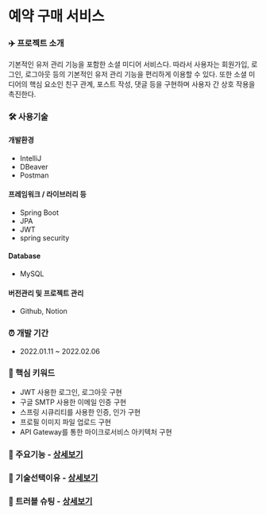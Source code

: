 # 예약 구매 서비스
### ✈️ 프로젝트 소개
기본적인 유저 관리 기능을 포함한 소셜 미디어 서비스다. 따라서 사용자는 회원가입, 로그인, 로그아웃 등의 기본적인 유저 관리 기능을 편리하게 이용할 수 있다. 또한 소셜 미디어의 핵심 요소인 친구 관계, 포스트 작성, 댓글 등을 구현하며 사용자 간 상호 작용을 촉진한다. <br>

### 🛠 사용기술

#### 개발환경
- IntelliJ
- DBeaver
- Postman
  
#### 프레임워크 / 라이브러리 등
- Spring Boot
- JPA
- JWT
- spring security

#### Database
- MySQL

#### 버전관리 및 프로젝트 관리
- Github, Notion

### ⏰ 개발 기간
- 2022.01.11 ~ 2022.02.06

### 🔎 핵심 키워드
- JWT 사용한 로그인, 로그아웃 구현
- 구글 SMTP 사용한 이메일 인증 구현
- 스프링 시큐리티를 사용한 인증, 인가 구현
- 프로필 이미지 파일 업로드 구현
- API Gateway를 통한 마이크로서비스 아키텍처 구현

### 📌 주요기능 - [상세보기](https://github.com/kgm7642/pre-order-project/wiki/프로젝트-주요-기능)
### 📌 기술선택이유 - [상세보기]()
### 📌 트러블 슈팅 - [상세보기](https://blog.naver.com/kgm7642)
